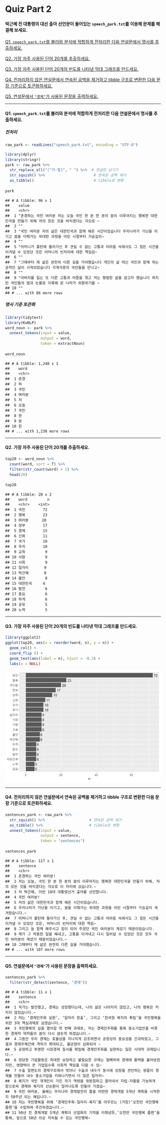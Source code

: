 Quiz Part 2
===========

#### 박근혜 전 대통령의 대선 출마 선언문이 들어있는 `speech_park.txt`를 이용해 문제를 해결해 보세요.

[Q1. `speech_park.txt`를 불러와 분석에 적합하게 전처리한 다음 연설문에서
명사를 추출하세요.](#Q1)

[Q2. 가장 자주 사용된 단어 20개를 추출하세요.](#Q2)

[Q3. 가장 자주 사용된 단어 20개의 빈도를 나타낸 막대 그래프를
만드세요.](#Q3)

[Q4. 전처리하지 않은 연설문에서 연속된 공백을 제거하고 tibble 구조로
변환한 다음 문장 기준으로 토큰화하세요.](#Q4)

[Q5. 연설문에서 `"경제"`가 사용된 문장을 출력하세요.](#Q5)

------------------------------------------------------------------------

#### Q1. `speech_park.txt`를 불러와 분석에 적합하게 전처리한 다음 연설문에서 명사를 추출하세요.<a name="Q1"></a>

##### 전처리

``` r
raw_park <- readLines("speech_park.txt", encoding = "UTF-8")
```

``` r
library(dplyr)
library(stringr)
park <- raw_park %>%
  str_replace_all("[^가-힣]", " ") %>%  # 한글만 남기기
  str_squish() %>%                      # 연속된 공백 제거
  as_tibble()                           # tibble로 변환

park
```

    ## # A tibble: 96 x 1
    ##    value                                                                        
    ##    <chr>                                                                        
    ##  1 "존경하는 국민 여러분 저는 오늘 국민 한 분 한 분의 꿈이 이루어지는 행복한 대한민국을 만들기 위해 저의 모든 것을 바치겠다는 각오로 ~
    ##  2 ""                                                                           
    ##  3 "국민 여러분 저의 삶은 대한민국과 함께 해온 시간이었습니다 우리나라가 가난을 이기고 꿈을 이뤄가는 위대한 과정을 어린 시절부터 가슴깊이~
    ##  4 ""                                                                           
    ##  5 "어머니가 흉탄에 돌아가신 후 견딜 수 없는 고통과 어려움 속에서도 그 힘든 시간을 이겨낼 수 있었던 것은 어머니의 빈자리에 대한 책임감~
    ##  6 ""                                                                           
    ##  7 "그때부터 제 삶은 완전히 다른 길을 가야했습니다 개인의 삶 대신 국민과 함께 하는 공적인 삶이 시작되었습니다 각계각층의 국민들을 만나고~
    ##  8 ""                                                                           
    ##  9 "아버지를 잃는 또 다른 고통과 아픔을 겪고 저는 평범한 삶을 살고자 했습니다 하지만 국민들의 땀과 눈물로 이룩해 온 나라가 외환위기를 ~
    ## 10 ""                                                                           
    ## # ... with 86 more rows

##### 명사 기준 토큰화

``` r
library(tidytext)
library(KoNLP)
word_noun <- park %>%
  unnest_tokens(input = value,
                output = word,
                token = extractNoun)

word_noun
```

    ## # A tibble: 1,240 x 1
    ##    word  
    ##    <chr> 
    ##  1 존경  
    ##  2 하    
    ##  3 국민  
    ##  4 여러분
    ##  5 저    
    ##  6 오늘  
    ##  7 국민  
    ##  8 한    
    ##  9 분    
    ## 10 한    
    ## # ... with 1,230 more rows

------------------------------------------------------------------------

#### Q2. 가장 자주 사용된 단어 20개를 추출하세요.<a name="Q2"></a>

``` r
top20 <- word_noun %>%
  count(word, sort = T) %>%
  filter(str_count(word) > 1) %>%
  head(20)

top20
```

    ## # A tibble: 20 x 2
    ##    word         n
    ##    <chr>    <int>
    ##  1 국민        72
    ##  2 행복        23
    ##  3 여러분      20
    ##  4 정부        17
    ##  5 경제        15
    ##  6 신뢰        11
    ##  7 국가        10
    ##  8 우리        10
    ##  9 교육         9
    ## 10 사람         9
    ## 11 사회         9
    ## 12 일자리       9
    ## 13 박근혜       8
    ## 14 불안         8
    ## 15 대한민국     6
    ## 16 발전         6
    ## 17 중요         6
    ## 18 하게         6
    ## 19 공유         5
    ## 20 노력         5

------------------------------------------------------------------------

#### Q3. 가장 자주 사용된 단어 20개의 빈도를 나타낸 막대 그래프를 만드세요.<a name="Q3"></a>

``` r
library(ggplot2)
ggplot(top20, aes(x = reorder(word, n), y = n)) +
  geom_col() +
  coord_flip () +
  geom_text(aes(label = n), hjust = -0.3) +
  labs(x = NULL)
```

![](Quiz_Part02_files/figure-markdown_github/unnamed-chunk-7-1.png)

------------------------------------------------------------------------

#### Q4. 전처리하지 않은 연설문에서 연속된 공백을 제거하고 tibble 구조로 변환한 다음 문장 기준으로 토큰화하세요.<a name="Q4"></a>

``` r
sentences_park <- raw_park %>%
  str_squish() %>%                    # 연속된 공백 제거
  as_tibble() %>%                     # tibble로 변환
  unnest_tokens(input = value,
                output = sentence,
                token = "sentences")

sentences_park
```

    ## # A tibble: 117 x 1
    ##    sentence                                                                     
    ##    <chr>                                                                        
    ##  1 존경하는 국민 여러분!                                                        
    ##  2 저는 오늘, 국민 한 분 한 분의 꿈이 이루어지는 행복한 대한민국을 만들기 위해, 저의 모든 것을 바치겠다는 각오로 이 자리에 섰습니다.~
    ##  3 저 박근혜, 이번 18대 대통령선거 출마를 선언합니다.                           
    ##  4 국민 여러분!                                                                 
    ##  5 저의 삶은 대한민국과 함께 해온 시간이었습니다.                               
    ##  6 우리나라가 가난을 이기고, 꿈을 이뤄가는 위대한 과정을 어린 시절부터 가슴깊이 새겨왔습니다.~
    ##  7 어머니가 흉탄에 돌아가신 후, 견딜 수 없는 고통과 어려움 속에서도 그 힘든 시간을 이겨낼 수 있었던 것은, 어머니의 빈자리에 대한 책임~
    ##  8 그리고 늘 함께 해주시고 힘이 되어 주셨던 국민 여러분이 계셨기 때문이었습니다.
    ##  9 제가 그 막중한 일을 해내고, 고통을 이겨내고 다시 일어설 수 있었던 것은 모두 국민 여러분이 계셨기 때문이었습니다.~
    ## 10 그때부터 제 삶은 완전히 다른 길을 가야했습니다.                              
    ## # ... with 107 more rows

------------------------------------------------------------------------

#### Q5. 연설문에서 `"경제"`가 사용된 문장을 출력하세요.<a name="Q5"></a>

``` r
sentences_park %>%
  filter(str_detect(sentence, "경제"))
```

    ## # A tibble: 11 x 1
    ##    sentence                                                                     
    ##    <chr>                                                                        
    ##  1 국가는 발전했고, 경제는 성장했다는데, 나의 삶은 나아지지 않았고, 나의 행복은 커지지 않았습니다.~
    ##  2 저는 ‘경제민주화 실현’, ‘일자리 창출’, 그리고 ‘한국형 복지의 확립’을 국민행복을 위한 3대 핵심과제로 삼겠습니다.~
    ##  3 국민행복의 길을 열어갈 첫 번째 과제로, 저는 경제민주화를 통해 중소기업인을 비롯한 경제적 약자들의 꿈이 다시 샘솟게 하겠습니다.~
    ##  4 그동안 우리 경제는 효율성을 지나치게 강조하면서 공정성의 중요성을 간과하였고, 그 결과 경제주체간에 격차가 확대되고, 불균형이 심화되어 ~
    ##  5 공정하고 투명한 시장경제 질서를 확립해 경제민주화를 실현하는 일은 시대적 과제입니다.~
    ##  6 정당한 기업활동은 최대한 보장하고 불필요한 규제는 철폐하여 경제에 활력을 불어넣겠지만, 영향력이 큰 기업일수록 사회적 책임을 다할 수 있~
    ##  7 수출 일변도의 경제구조에서 벗어나 수출과 내수가 동시에 성장을 견인하는 쌍끌이 경제를 만들어 내수 중소기업을 키워나가면서 더 많은 일자리~
    ##  8 복지가 국민 개개인이 가진 자기 역량을 뒷받침하고 끌어내서 자립·자활을 가능하게 함으로써 경제와 복지의 선순환이 일어나도록 만들어 가겠습~
    ##  9 국민 여러분, 올해는 우리나라 경제발전의 틀을 마련한 경제개발 5개년 계획을 시작한지 50주년 되는 해입니다.~
    ## 10 저는 국민행복을 위해 ‘경제민주화-일자리-복지’를 아우르는 (가칭)‘오천만 국민행복 플랜’을 수립하여 추진하겠습니다.~
    ## 11 50년 전 경제개발 5개년 계획이 산업화의 기적을 이뤄냈듯,‘오천만 국민행복 플랜’을 통해, 앞으로 50년 이상 지속될 수 있는 국민행복~
